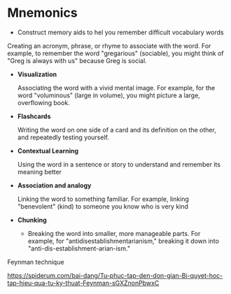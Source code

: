# Mnemonics

- Construct memory aids to hel you remember difficult vocabulary words
    
Creating an acronym, phrase, or rhyme to associate with the word. For example, to remember the word "gregarious" (sociable), you might think of "Greg is always with us" because Greg is social.
    
- **Visualization**
    
    Associating the word with a vivid mental image. For example, for the word "voluminous" (large in volume), you might picture a large, overflowing book.
    
- **Flashcards**
    
    Writing the word on one side of a card and its definition on the other, and repeatedly testing yourself.
    
- **Contextual Learning**
    
    Using the word in a sentence or story to understand and remember its meaning better
    
- **Association and analogy**
    
    Linking the word to something familiar. For example, linking "benevolent" (kind) to someone you know who is very kind
    
- **Chunking**
	- Breaking the word into smaller, more manageable parts. For example, for "antidisestablishmentarianism," breaking it down into "anti-dis-establishment-arian-ism."

Feynman technique

https://spiderum.com/bai-dang/Tu-phuc-tap-den-don-gian-Bi-quyet-hoc-tap-hieu-qua-tu-ky-thuat-Feynman-sGXZnonPbwxC